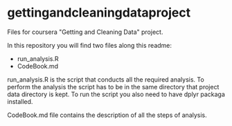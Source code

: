 # gettingandcleaningdataproject
Files for coursera "Getting and Cleaning Data" project.

In this repository you will find two files along this readme:
- run_analysis.R
- CodeBook.md

run_analysis.R is the script that conducts all the required analysis. To perform the analysis the script has to be in the same directory that project data directory is kept. To run the script you also need to have dplyr packaga installed.

CodeBook.md file contains the description of all the steps of analysis.
